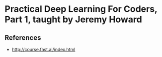 # Practical Deep Learning For Coders, Part 1, taught by Jeremy Howard

## References
- http://course.fast.ai/index.html